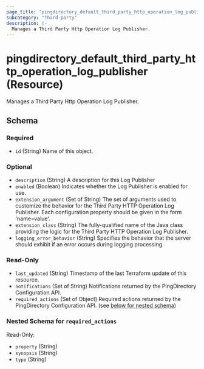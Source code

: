 ```yaml
---
page_title: "pingdirectory_default_third_party_http_operation_log_publisher Resource - terraform-provider-pingdirectory"
subcategory: "Third-party"
description: |-
  Manages a Third Party Http Operation Log Publisher.
---
```


# pingdirectory_default_third_party_http_operation_log_publisher (Resource)

Manages a Third Party Http Operation Log Publisher.



<!-- schema generated by tfplugindocs -->
## Schema

### Required

- `id` (String) Name of this object.

### Optional

- `description` (String) A description for this Log Publisher
- `enabled` (Boolean) Indicates whether the Log Publisher is enabled for use.
- `extension_argument` (Set of String) The set of arguments used to customize the behavior for the Third Party HTTP Operation Log Publisher. Each configuration property should be given in the form 'name=value'.
- `extension_class` (String) The fully-qualified name of the Java class providing the logic for the Third Party HTTP Operation Log Publisher.
- `logging_error_behavior` (String) Specifies the behavior that the server should exhibit if an error occurs during logging processing.

### Read-Only

- `last_updated` (String) Timestamp of the last Terraform update of this resource.
- `notifications` (Set of String) Notifications returned by the PingDirectory Configuration API.
- `required_actions` (Set of Object) Required actions returned by the PingDirectory Configuration API. (see [below for nested schema](#nestedatt--required_actions))

<a id="nestedatt--required_actions"></a>
### Nested Schema for `required_actions`

Read-Only:

- `property` (String)
- `synopsis` (String)
- `type` (String)

